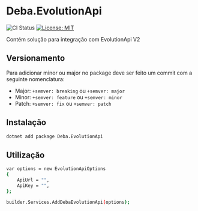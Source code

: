 # Deba.EvolutionApi

![CI Status](https://github.com/allandeba/Deba.EvolutionApi/actions/workflows/publish.yml/badge.svg)
[![License: MIT](https://img.shields.io/badge/License-MIT-blue.svg)](https://github.com/allandeba/Deba.EvolutionApi/blob/main/LICENSE)

Contém solução para integração com EvolutionApi V2

## Versionamento

Para adicionar minor ou major no package deve ser feito um commit com a seguinte nomenclatura:

- Major: `+semver: breaking` ou `+semver: major`
- Minor: `+semver: feature` ou `+semver: minor`
- Patch: `+semver: fix` ou `+semver: patch`

## Instalação

```bash
dotnet add package Deba.EvolutionApi
```

## Utilização

```bash
var options = new EvolutionApiOptions
{
    ApiUrl = "",
    ApiKey = "",
};

builder.Services.AddDebaEvolutionApi(options);
```